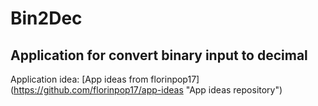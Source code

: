 # Bin2Dec

## Application for convert binary input to decimal

Application idea: [App ideas from florinpop17] (https://github.com/florinpop17/app-ideas "App ideas repository")